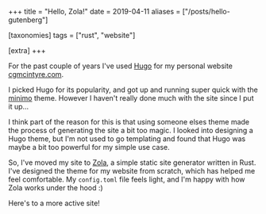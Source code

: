 +++
title = "Hello, Zola!"
date = 2019-04-11
aliases = ["/posts/hello-gutenberg"]

[taxonomies]
tags = ["rust", "website"]

[extra]
+++

For the past couple of years I've used [Hugo](https://gohugo.io/) for my
personal website [cgmcintyre.com](http://cgmcintyre.com).

I picked Hugo for its popularity, and got up and running super quick with
the [minimo](https://themes.gohugo.io/minimo/) theme. However I haven't
really done much with the site since I put it up...

I think part of the reason for this is that using someone elses theme made
the process of generating the site a bit too magic. I looked into
designing a Hugo theme, but I'm not used to go templating and found that
Hugo was maybe a bit too powerful for my simple use case.

So, I've moved my site to [Zola](https://www.getzola.org), a simple static
site generator written in Rust. I've designed the theme for my website
from scratch, which has helped me feel comfortable. My `config.toml` file
feels light, and I'm happy with how Zola works under the hood :)

Here's to a more active site!
